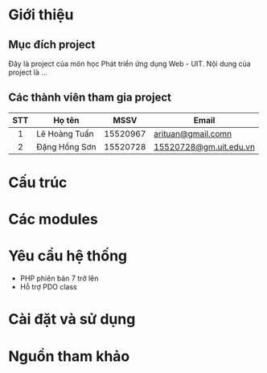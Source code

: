 # Giới thiệu
## Mục đích project
Đây là project của môn học Phát triển ứng dụng Web - UIT. Nội dung của project là ...
## Các thành viên tham gia project

| STT| Họ tên        | MSSV     | Email                  |
|:--:|---------------|:--------:|------------------------|
| 1  | Lê Hoàng Tuấn | 15520967 | arituan@gmail.comn     |
| 2  | Đặng Hồng Sơn | 15520728 | 15520728@gm.uit.edu.vn |

# Cấu trúc

# Các modules

# Yêu cầu hệ thống
- PHP phiên bản 7 trở lên
- Hỗ trợ PDO class
# Cài đặt và sử dụng

# Nguồn tham khảo

